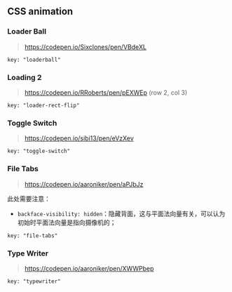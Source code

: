 ## CSS animation

### Loader Ball

> https://codepen.io/Sixclones/pen/VBdeXL

```yaml:codeDemo
key: "loaderball"
```

### Loading 2

> https://codepen.io/RRoberts/pen/pEXWEp (row 2, col 3)

```yaml:codeDemo
key: "loader-rect-flip"
```

### Toggle Switch

> https://codepen.io/sibi13/pen/eVzXev

```yaml:codeDemo
key: "toggle-switch"
```

### File Tabs

> https://codepen.io/aaroniker/pen/aPJbJz

此处需要注意：

- `backface-visibility: hidden`：隐藏背面，这与平面法向量有关，可以认为初始时平面法向量是指向摄像机的；

```yaml:codeDemo
key: "file-tabs"
```

### Type Writer

> https://codepen.io/aaroniker/pen/XWWPbep

```yaml:codeDemo
key: "typewriter"
```
